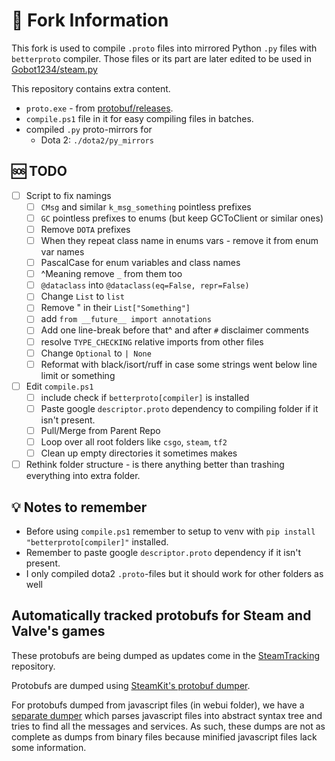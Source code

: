 # 🍴 Fork Information

This fork is used to compile `.proto` files into mirrored Python `.py` files with `betterproto` compiler. Those files or its part are later edited to be used in [Gobot1234/steam.py](<https://github.com/Gobot1234/steam.py>)

This repository contains extra content.

* `proto.exe` - from [protobuf/releases](<https://github.com/protocolbuffers/protobuf/releases/>).
* `compile.ps1` file in it for easy compiling files in batches.
* compiled `.py` proto-mirrors for
    * Dota 2: `./dota2/py_mirrors`

## 🆘 TODO

* [ ] Script to fix namings
    * [ ] `CMsg` and similar `k_msg_something` pointless prefixes
    * [ ] `GC` pointless prefixes to enums (but keep GCToClient or similar ones)
    * [ ] Remove `DOTA` prefixes
    * [ ] When they repeat class name in enums vars - remove it from enum var names
    * [ ] PascalCase for enum variables and class names
    * [ ] ^Meaning remove `_` from them too
    * [ ] `@dataclass` into `@dataclass(eq=False, repr=False)`
    * [ ] Change `List` to `list`
    * [ ] Remove " in their `List["Something"]`
    * [ ] add `from __future__ import annotations`
    * [ ] Add one line-break before that^ and after `#` disclaimer comments
    * [ ] resolve `TYPE_CHECKING` relative imports from other files
    * [ ] Change `Optional` to `| None`
    * [ ] Reformat with black/isort/ruff in case some strings went below line limit or something
* [ ] Edit `compile.ps1`
    * [ ] include check if `betterproto[compiler]` is installed
    * [ ] Paste google `descriptor.proto` dependency to compiling folder if it isn't present.
    * [ ] Pull/Merge from Parent Repo
    * [ ] Loop over all root folders like `csgo`, `steam`, `tf2`
    * [ ] Clean up empty directories it sometimes makes
* [ ] Rethink folder structure - is there anything better than trashing everything into extra folder.

## 💡 Notes to remember

* Before using `compile.ps1` remember to setup to venv with `pip install "betterproto[compiler]"` installed.
* Remember to paste google `descriptor.proto` dependency if it isn't present.
* I only compiled dota2 `.proto`-files but it should work for other folders as well

## Automatically tracked protobufs for Steam and Valve's games

These protobufs are being dumped as updates come in the [SteamTracking](https://github.com/SteamDatabase/SteamTracking) repository.

Protobufs are dumped using [SteamKit's protobuf dumper](https://github.com/SteamRE/SteamKit/tree/master/Resources/ProtobufDumper).

For protobufs dumped from javascript files (in webui folder), we have a [separate dumper](https://github.com/SteamDatabase/SteamTracking/blob/master/dump_javascript_protobufs.mjs) which parses javascript files into abstract syntax tree and tries to find all the messages and services. As such, these dumps are not as complete as dumps from binary files because minified javascript files lack some information.
